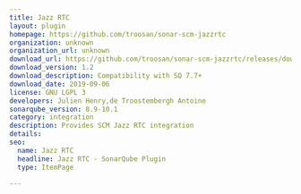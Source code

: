 ```yaml
---
title: Jazz RTC
layout: plugin
homepage: https://github.com/troosan/sonar-scm-jazzrtc
organization: unknown
organization_url: unknown
download_url: https://github.com/troosan/sonar-scm-jazzrtc/releases/download/1.2/sonar-scm-jazzrtc-plugin-1.2.jar
download_version: 1.2
download_description: Compatibility with SQ 7.7+
download_date: 2019-09-06
license: GNU LGPL 3
developers: Julien Henry,de Troostembergh Antoine
sonarqube_version: 8.9-10.1
category: integration
description: Provides SCM Jazz RTC integration
details: 
seo:
  name: Jazz RTC
  headline: Jazz RTC - SonarQube Plugin
  type: ItemPage

---
```

